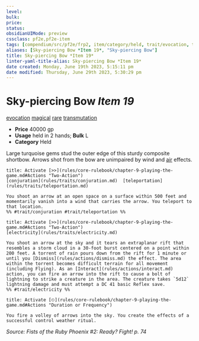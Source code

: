 ```yaml
---
level:
bulk:
price:
status:
obsidianUIMode: preview
cssclass: pf2e,pf2e-item
tags: [compendium/src/pf2e/frp2, item/category/held, trait/evocation, trait/magical, trait/rare, trait/transmutation]
aliases: [Sky-piercing Bow *Item 19*, "Sky-piercing Bow"]
title: Sky-piercing Bow *Item 19*
linter-yaml-title-alias: Sky-piercing Bow *Item 19*
date created: Monday, June 19th 2023, 5:15:11 pm
date modified: Thursday, June 29th 2023, 5:30:29 pm
---
```


# Sky-piercing Bow *Item 19*

[evocation](rules/traits/evocation.md) [magical](rules/traits/magical.md) [rare](rules/traits/rare.md) [transmutation](rules/traits/transmutation.md)  

- **Price** 40000 gp
- **Usage** held in 2 hands; **Bulk** L
- **Category** Held

Large turquoise gems stud the outer edge of this sturdy composite shortbow. Arrows shot from the bow are unimpaired by wind and [air](rules/traits/air.md) effects.

```ad-embed-ability
title: Activate [>>](rules/core-rulebook/chapter-9-playing-the-game.md#Actions "Two-Action")
[conjuration](rules/traits/conjuration.md)  [teleportation](rules/traits/teleportation.md)  

You shoot an arrow at an open space on a surface within 500 feet and momentarily vanish into a wind that carries the arrow. You teleport to that location.  
%% #trait/conjuration #trait/teleportation %%
```

```ad-embed-ability
title: Activate [>>](rules/core-rulebook/chapter-9-playing-the-game.md#Actions "Two-Action")
[electricity](rules/traits/electricity.md)  

You shoot an arrow at the sky and it tears an extraplanar rift that resembles a storm cloud in a 30-foot burst centered on a point within 200 feet. A torrent of rain pours down from the rift for 1 minute or until you [Dismiss](rules/actions/dismiss.md) the effect. The area within the torrent becomes difficult terrain for all movement (including Flying). As an [Interact](rules/actions/interact.md) action, you can fire an arrow into the rift to cause a bolt of lightning to strike a creature in the area. The creature takes `5d12` lightning damage and must attempt a DC 41 basic Reflex save.  
%% #trait/electricity %%
```

```ad-embed-ability
title: Activate [⏲](rules/core-rulebook/chapter-9-playing-the-game.md#Actions "Duration or Frequency")

You fire a volley of arrows into the sky. You create the effects of a successful control weather ritual.
```

*Source: Fists of the Ruby Phoenix #2: Ready? Fight! p. 74*

